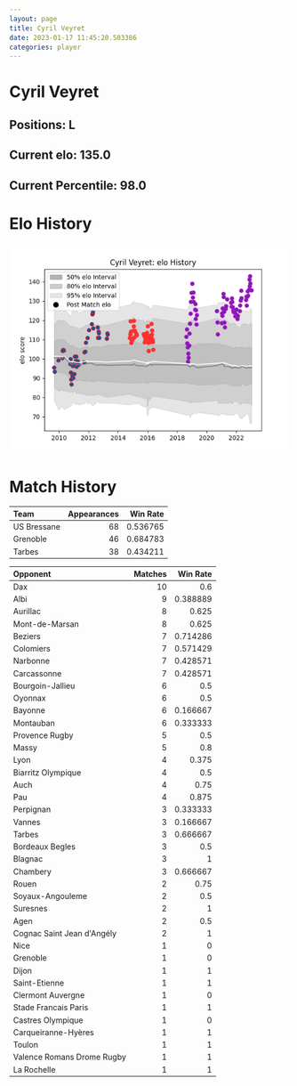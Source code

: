 ```yaml
---  
layout: page  
title: Cyril Veyret  
date: 2023-01-17 11:45:20.503386  
categories: player  
---
```

# Cyril Veyret

## Positions: L

## Current elo: 135.0

## Current Percentile: 98.0

# Elo History


![elo history](history_CyrilVeyret.png)
# Match History


| Team        |   Appearances |   Win Rate |
|:------------|--------------:|-----------:|
| US Bressane |            68 |   0.536765 |
| Grenoble    |            46 |   0.684783 |
| Tarbes      |            38 |   0.434211 |

| Opponent                   |   Matches |   Win Rate |
|:---------------------------|----------:|-----------:|
| Dax                        |        10 |   0.6      |
| Albi                       |         9 |   0.388889 |
| Aurillac                   |         8 |   0.625    |
| Mont-de-Marsan             |         8 |   0.625    |
| Beziers                    |         7 |   0.714286 |
| Colomiers                  |         7 |   0.571429 |
| Narbonne                   |         7 |   0.428571 |
| Carcassonne                |         7 |   0.428571 |
| Bourgoin-Jallieu           |         6 |   0.5      |
| Oyonnax                    |         6 |   0.5      |
| Bayonne                    |         6 |   0.166667 |
| Montauban                  |         6 |   0.333333 |
| Provence Rugby             |         5 |   0.5      |
| Massy                      |         5 |   0.8      |
| Lyon                       |         4 |   0.375    |
| Biarritz Olympique         |         4 |   0.5      |
| Auch                       |         4 |   0.75     |
| Pau                        |         4 |   0.875    |
| Perpignan                  |         3 |   0.333333 |
| Vannes                     |         3 |   0.166667 |
| Tarbes                     |         3 |   0.666667 |
| Bordeaux Begles            |         3 |   0.5      |
| Blagnac                    |         3 |   1        |
| Chambery                   |         3 |   0.666667 |
| Rouen                      |         2 |   0.75     |
| Soyaux-Angouleme           |         2 |   0.5      |
| Suresnes                   |         2 |   1        |
| Agen                       |         2 |   0.5      |
| Cognac Saint Jean d'Angély |         2 |   1        |
| Nice                       |         1 |   0        |
| Grenoble                   |         1 |   0        |
| Dijon                      |         1 |   1        |
| Saint-Etienne              |         1 |   1        |
| Clermont Auvergne          |         1 |   0        |
| Stade Francais Paris       |         1 |   1        |
| Castres Olympique          |         1 |   0        |
| Carqueiranne-Hyères        |         1 |   1        |
| Toulon                     |         1 |   1        |
| Valence Romans Drome Rugby |         1 |   1        |
| La Rochelle                |         1 |   1        |